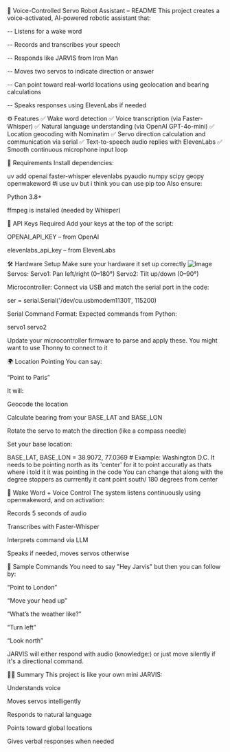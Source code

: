 🤖 Voice-Controlled Servo Robot Assistant – README
This project creates a voice-activated, AI-powered robotic assistant that:

  -- Listens for a wake word
  
  -- Records and transcribes your speech
  
  -- Responds like JARVIS from Iron Man
  
  -- Moves two servos to indicate direction or answer
  
  -- Can point toward real-world locations using geolocation and bearing calculations
  
  -- Speaks responses using ElevenLabs if needed

⚙️ Features
✅ Wake word detection
✅ Voice transcription (via Faster-Whisper)
✅ Natural language understanding (via OpenAI GPT-4o-mini)
✅ Location geocoding with Nominatim
✅ Servo direction calculation and communication via serial
✅ Text-to-speech audio replies with ElevenLabs
✅ Smooth continuous microphone input loop

🧰 Requirements
Install dependencies:

uv  add openai faster-whisper elevenlabs pyaudio numpy scipy geopy openwakeword
#i use uv but i think you can use pip too
Also ensure:

Python 3.8+

ffmpeg is installed (needed by Whisper)


🔐 API Keys Required
Add your keys at the top of the script:

OPENAI_API_KEY – from OpenAI

elevenlabs_api_key – from ElevenLabs

🛠 Hardware Setup
Make sure your hardware it set up correctly
![Image](https://github.com/user-attachments/assets/23d87309-58dd-4777-822a-ed31c1b43551)
Servos:
Servo1: Pan left/right (0–180°)
Servo2: Tilt up/down (0–90°)

Microcontroller:
Connect via USB and match the serial port in the code:

ser = serial.Serial('/dev/cu.usbmodem11301', 115200)

Serial Command Format:
Expected commands from Python:

servo1 <angle>
servo2 <angle>

Update your microcontroller firmware to parse and apply these.
You might want to use Thonny to connect to it

🌍 Location Pointing
You can say:

“Point to Paris”

It will:

  Geocode the location
  
  Calculate bearing from your BASE_LAT and BASE_LON
  
  Rotate the servo to match the direction (like a compass needle)

Set your base location:

BASE_LAT, BASE_LON = 38.9072, 77.0369   # Example: Washington D.C.
It needs to be pointing north as its 'center' for it to point accuratly as thats where i told it it was pointing in the code
You can change that along with the degree stoppers as currrently it cant point south/ 180 degrees from center

🎤 Wake Word + Voice Control
The system listens continuously using openwakeword, and on activation:

  Records 5 seconds of audio
  
  Transcribes with Faster-Whisper
  
  Interprets command via LLM
  
  Speaks if needed, moves servos otherwise

🧠 Sample Commands
You need to say "Hey Jarvis" but then you can follow by:

  “Point to London”
  
  “Move your head up”
  
  “What’s the weather like?”
  
  “Turn left”
  
  “Look north”

JARVIS will either respond with audio (knowledge:) or just move silently if it's a directional command.


🧙🏻 Summary
This project is like your own mini JARVIS:
  
  Understands voice
  
  Moves servos intelligently
  
  Responds to natural language
  
  Points toward global locations
  
  Gives verbal responses when needed

